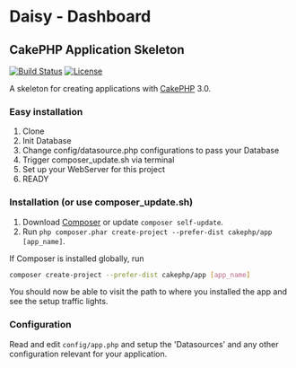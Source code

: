 # Daisy - Dashboard



## CakePHP Application Skeleton

[![Build Status](https://api.travis-ci.org/cakephp/app.png)](https://travis-ci.org/cakephp/app)
[![License](https://poser.pugx.org/cakephp/app/license.svg)](https://packagist.org/packages/cakephp/app)

A skeleton for creating applications with [CakePHP](http://cakephp.org) 3.0.

### Easy installation

1. Clone
2. Init Database
3. Change config/datasource.php configurations to pass your Database
4. Trigger composer_update.sh via terminal
5. Set up your WebServer for this project
6. READY

### Installation (or use composer_update.sh)

1. Download [Composer](http://getcomposer.org/doc/00-intro.md) or update `composer self-update`.
2. Run `php composer.phar create-project --prefer-dist cakephp/app [app_name]`.

If Composer is installed globally, run
```bash
composer create-project --prefer-dist cakephp/app [app_name]
```

You should now be able to visit the path to where you installed the app and see
the setup traffic lights.

### Configuration

Read and edit `config/app.php` and setup the 'Datasources' and any other
configuration relevant for your application.
